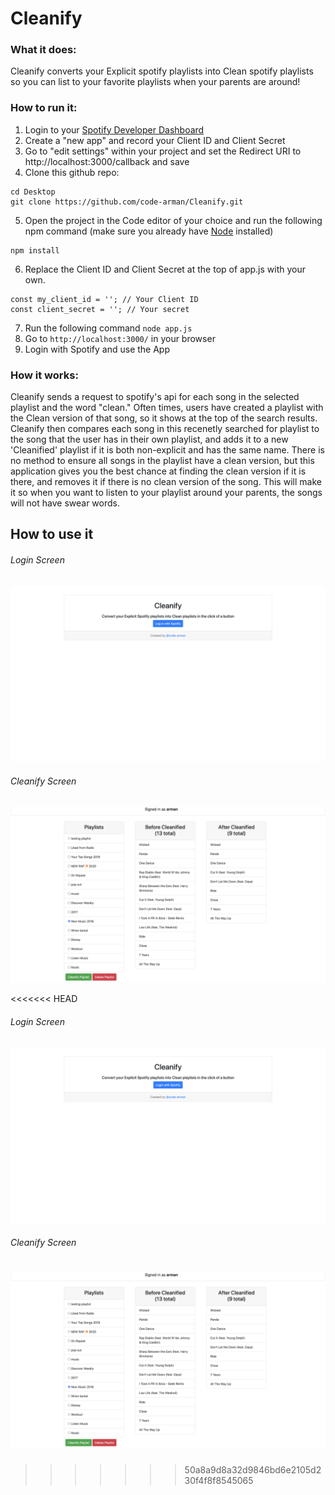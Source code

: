 # Cleanify

### What it does:

Cleanify converts your Explicit spotify playlists into Clean spotify playlists so you can list to your favorite playlists when your parents are around!

### How to run it:

1. Login to your [Spotify Developer Dashboard](https://developer.spotify.com/dashboard/applications)
2. Create a "new app" and record your Client ID and Client Secret
3. Go to "edit settings" within your project and set the Redirect URI to http://localhost:3000/callback and save
4. Clone this github repo:

```
cd Desktop
git clone https://github.com/code-arman/Cleanify.git

```

5. Open the project in the Code editor of your choice and run the following npm command (make sure you already have [Node](https://nodejs.org/en/download/) installed)

```
npm install
```

6. Replace the Client ID and Client Secret at the top of app.js with your own.

```
const my_client_id = ''; // Your Client ID
const client_secret = ''; // Your secret
```

7. Run the following command
   `node app.js`
8. Go to `http://localhost:3000/` in your browser
9. Login with Spotify and use the App

### How it works:

Cleanify sends a request to spotify's api for each song in the selected playlist and the word "clean." Often times, users have created a playlist with the Clean version of that song, so it shows at the top of the search results. Cleanify then compares each song in this recenetly searched for playlist to the song that the user has in their own playlist, and adds it to a new 'Cleanified' playlist if it is both non-explicit and has the same name. There is no method to ensure all songs in the playlist have a clean version, but this application gives you the best chance at finding the clean version if it is there, and removes it if there is no clean version of the song. This will make it so when you want to listen to your playlist around your parents, the songs will not have swear words.

## How to use it
<h6>Login Screen</h6>

![Login](/cleanify-login.png)

<h6>Cleanify Screen</h6>

![Home](/cleanify-home.png)

<<<<<<< HEAD
<h6>Login Screen</h6>

![Login](/cleanify-login-page.png)

<h6>Cleanify Screen</h6>

![Home](/cleanify-home.png)
=======
>>>>>>> 50a8a9d8a32d9846bd6e2105d230f4f8f8545065
